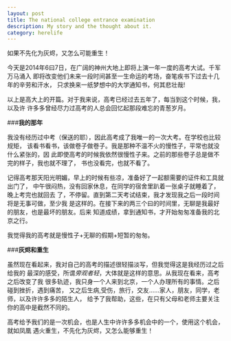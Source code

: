 ```yaml
---
layout: post
title: The national college entrance examination
description: My story and the thought about it.
category: herelife
---
```


如果不先化为灰烬，又怎么可能重生！

今天是2014年6曰7日，在广阔的神州大地上即将上演一年一度的高考大试。千军万马涌入
即将改变他们未来一段时间甚至一生命运的考场，奋笔疾书下过去十几年的辛劳和汗水，
只求换来一纸梦想中的大学通知书，何其悲壮哉!

以上是高大上的开篇。对于我来说，高考已经过去五年了，每当到这个时候，我，以及许
许多多曾经尽力过高考的人总会回忆起那段难忘的青葱岁月。

###**我的那年**

我没有经历过中考（保送的耶），因此高考成了我唯一的一次大考。在学校也比较规矩，
该看书看书，该做卷子做卷子。我是那种不温不火的慢性子，平常也就没什么紧张的，因
此即使高考的时候我依然很慢性子来。之前的那些卷子总是做不完的样子，我也就不理了，
书也没看完，也就不看了。

记得高考那天阳光明媚，早上的时候有些凉，准备好了一起额需要的证件和工具就出门了，
中午很闷热，没有回家休息，在同学的宿舍里趴着一张桌子就睡着了，晚上考完也就回去
了，不停留。直到第二天考试结束，我才发现我之后一段时间将是无事可做，至少我
是这样的。在接下来的两三个曰的时间里，无聊是我最好的朋友，也是最坏的朋友。后来
知道成绩，拿到通知书，才开始匆匆准备我的北京之行。

我觉得我的高考就是慢性子+无聊的假期+短暂的匆匆。

###**灰烬和重生**

虽然现在看起来，我对自己的高考的描述很轻描淡写，但我觉得这是我经历过之后给我的
最深的感受，所谓*旁观者轻*，大体就是这样的意思。从我现在看来，高考之后改变了我
很多轨迹，我只身一个人来到北京，一个人办理所有的事情。之后碰到挫折，遇到痛苦，
又之后生病,受伤，旅行，交友......家人，朋友，同学，老师，以及许许多多的陌生人，
给予了我帮助，这些，在只有父母和老师主要关注你的高中是截然不同的。

高考给予我们的是一次机会，也是人生中许许多多机会中的一个，使用这个机会，就如凤凰
遇火重生，不先化为灰烬，又怎么能够重生！
